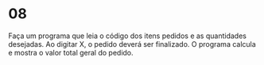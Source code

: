 # 08
Faça um programa que leia o código dos itens pedidos e as quantidades desejadas. Ao digitar X, o pedido deverá ser finalizado. O programa calcula e mostra o valor total geral do pedido. 
